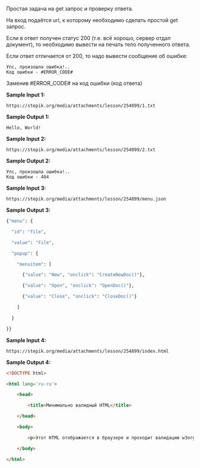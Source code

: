 Простая задача на get запрос и проверку ответа.

На вход подаётся url, к которому необходимо сделать простой get запрос.

Если в ответ получен статус 200 (т.е. всё хорошо, сервер отдал документ), то необходимо вывести на печать тело полученного ответа.

Если ответ отличается от 200, то надо вывести сообщение об ошибке:

```commandline
Упс, произошла ошибка!..
Код ошибки - #ERROR_CODE#
```

Заменив #ERROR_CODE# на код ошибки (код ответа)

**Sample Input 1:**

```commandline
https://stepik.org/media/attachments/lesson/254899/1.txt
```

**Sample Output 1:**

```commandline
Hello, World!
```

**Sample Input 2:**

```commandline
https://stepik.org/media/attachments/lesson/254899/2.txt
```

**Sample Output 2:**

```commandline
Упс, произошла ошибка!..
Код ошибки - 404
```

**Sample Input 3:**

```commandline
https://stepik.org/media/attachments/lesson/254899/menu.json
```

**Sample Output 3:**

```python
{"menu": {

  "id": "file",

  "value": "File",

  "popup": {

    "menuitem": [

      {"value": "New", "onclick": "CreateNewDoc()"},

      {"value": "Open", "onclick": "OpenDoc()"},

      {"value": "Close", "onclick": "CloseDoc()"}

    ]

  }

}}
```

**Sample Input 4:**

```commandline
https://stepik.org/media/attachments/lesson/254899/index.html
```

**Sample Output 4:**

```html
<!DOCTYPE html>

<html lang='ru-ru'>

    <head>

        <title>Минимально валидный HTML</title>

    </head>

    <body>

        <p>Этот HTML отображается в браузере и проходит валидацию w3org</p>

    </body>

</html>
```
